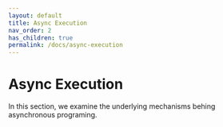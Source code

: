 ```yaml
---
layout: default
title: Async Execution
nav_order: 2
has_children: true
permalink: /docs/async-execution
---
```


# Async Execution

In this section, we examine the underlying mechanisms behing asynchronous programing.
